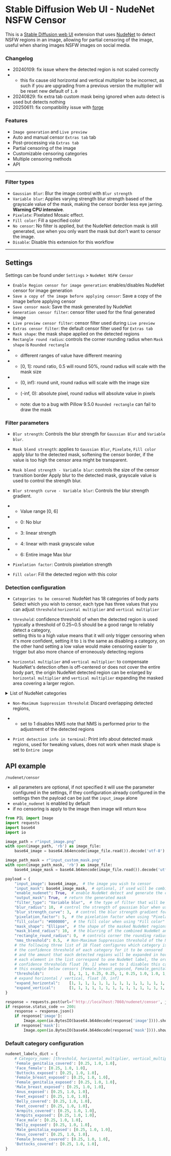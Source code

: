 # Stable Diffusion Web UI - NudeNet NSFW Censor

This is a [Stable Diffusion web UI](https://github.com/AUTOMATIC1111/stable-diffusion-webui) extension that uses [NudeNet](https://github.com/notAI-tech/NudeNet) to detect NSFW regions in an image, allowing for partial censoring of the image, useful when sharing images NSFW images on social media.

### Changelog
 - 20240109: fix issue where the detected region is not scaled correctly
 - - this fix cause old horizontal and vertical multiplier to be incorrect, as such if you are upgrading from a previous version the multiplier will be reset new default of `1.0`
 - 20240829: fix extra tab custom mask being ignored when auto detect is used but detects nothing
 - 20250611: fix compatibility issue with [forge](https://github.com/lllyasviel/stable-diffusion-webui-forge)

### Features
- `Image generation` and `Live preview`
- Auto and manual censor `Extras tab` tab
- Post-processing via `Extras tab` 
- Partial censoring of the image
- Customizable censoring categories
- Multiple censoring methods
- API

---

### Filter types
- `Gaussian Blur`: Blur the image control with `Blur strength`
- `Variable blur`: Applies varying strength blur strength based of the grayscale value of the mask, making the censor border less eye jarring. **Warning CPU intensive**.
- `Pixelate`: Pixelated Mosaic effect.
- `Fill color`: Fill a specified color
- `No censor`: No filter is applied, but the NudeNet detection mask is still generated, use when you only want the mask but don’t want to censor the image.
- `Disable`: Disable this extension for this workflow

---

## Settings
Settings can be found under `Settings` > `NudeNet NSFW Censor`

- `Enable Region censor for image generation`: enables/disables NudeNet censor for image generation
- `Save a copy of the image before applying censor`: Save a copy of the image before applying censor 
- `Save censor mask`: Save the mask generated by NudeNet 
- `Generation censor filter`: censor filter used for the final generated image
- `Live preview censor filter`: censor filter used during `Live preview`
- `Extras censor filter`: the default censor filter used for `Extras tab`
- `Mask shape`: the mask shape applied on the detected regions
- `Rectangle round radius`: controls the corner rounding radius when `Mask shape` is `Rounded rectangle`
- - different ranges of value have different meaning
- - [0, 1]: round ratio, 0.5 will round 50%, round radius will scale with the mask size
- - (0, inf): round unit, round radius will scale with the image size
- - (-inf, 0): absolute pixel, round radius will absolute value in pixels
- - note: due to a bug with Pillow 9.5.0 `Rounded rectangle` can fail to draw the mask

### Filter parameters
- `Blur strength`: Controls the blur strength for `Gaussian Blur` and `Variable blur`.

- `Mask blend strength`: applies to `Gaussian Blur`, `Pixelate`, `Fill color`<br>
apply blur to the detected mask, softening the censor border, if the value is too high the censor area might be transparent.
- `Mask blend strength - Variable blur`: controls the size of the censor transition border Apply blur to the detected mask, grayscale value is used to control the strength blur.
- `Blur strength curve - Variable blur`: Controls the blur strength gradient.
- - Value range [0, 6]
- - 0: No blur
- - 3: linear strength
- - 4: linear with mask grayscale value
- - 6: Entire image Max blur

- `Pixelation factor`: Controls pixelation strength

- `Fill color`: Fill the detected region with this color


### Detection configuration
- `Categories to be censored`: NudeNet has 18 categories of body parts<br>
Select which you wish to censor, each type has three values that you can adjust `threshold` `horizontal multiplier` and `vertical multiplier`

- `threshold`: confidence threshold of when the detected region is used<br>
typically a threshold of 0.25~0.5 should be a good range to reliably detect a category,<br>
setting this to a high value means that it will only trigger censoring when it's more confident, setting it to `1` is the same as disabling a category, on the other hand setting a low value would make censoring easier to trigger but also more chance of erroneously detecting regions
- `horizontal multiplier` and `vertical multiplier`:
to compensate NudeNet's detection often is off-centered or does not cover the entire body part, the origin NudeNet detected region can be enlarged by `horizontal multiplier` and `vertical multiplier` expanding the masked area covering a larger region.

<details><summary>List of NudeNet categories</summary>

- `Anus covered`
- `Anus exposed`
- `Armpits covered`
- `Armpits exposed`
- `Belly covered`
- `Belly exposed`
- `Buttocks covered`
- `Buttocks exposed`
- `Face female`
- `Face male`
- `Feet covered`
- `Feet exposed`
- `Female breast covered`
- `Female breast exposed`
- `Female genitalia covered`
- `Female genitalia exposed`
- `Male breast exposed`
- `Male genitalia exposed`

</details> 


- `Non-Maximum Suppression threshold`: Discard overlapping detected regions,
- - set to 1 disables NMS
note that NMS is performed prior to the adjustment of the detected regions

- `Print detection info in terminal`: Print info about detected mask regions, used for tweaking values, does not work when mask shape is set to `Entire image`

## API example
`/nudenet/censor`

- all parameters are optional, if not specified it will use the parameter configured in the settings, if they configuration already configured in the settings then the payload can be just the `input_image` alone
- `enable_nudenet` is enabled by default
- if no censoring is apply to the image then image will return `None`

```python
from PIL import Image
import requests
import base64
import io

image_path = r"input_image.png"
with open(image_path, 'rb') as image_file:
    base64_image = base64.b64encode(image_file.read()).decode('utf-8')

image_path_mask = r"input_custom_mask.png"
with open(image_path_mask, 'rb') as image_file:
    base64_image_mask = base64.b64encode(image_file.read()).decode('utf-8')

payload = {
    "input_image": base64_image,  # the image you wish to censor
    "input_mask": base64_image_mask,  # optional, if used will be combined with the NudeNet mask
    "enable_nudenet": True,  # enable NudeNet detect and generate the censor mask
    "output_mask": True,  # return the generated mask
    "filter_type": "Variable blur",  # the type of filter that will be used for censoring the image
    "blur_radius": 10,  # control the strength of gaussian blur when using "Variable blur" or "Gaussian blur"
    "blur_strength_curve": 3,  # control the blur strength gradient for "Variable blur"
    "pixelation_factor": 5,  # the pixelation factor when using "Pixelate"
    "fill_color": "#000000",  # the fill color when using "Fill color"
    "mask_shape": "Ellipse",  # the shape of the masked NudeNet regions
    "mask_blend_radius": 10,  # the blurring of the combined NudeNet and input_mask before censoring is applied to the input_image
    "rectangle_round_radius": 0,  # controls corner the rounding radius when mask_shape is "Rounded rectangle"
    "nms_threshold": 0.5,  # Non-Maximum Suppression threshold of the NudeNet detected regions
    # the following three list of 18 float configures which category is censored
    # the confidence threshold of each category for it to be censored
    # and the amount that each detected regions will be expanded in horizontal and vertical direction
    # each element in the list correspond to one NudeNet label, the order can be found below in Default category configuration or on webui's api "/docs" page
    # confidence thresholds float [0, 1] when set to 1 disables this category
    # this example below censors [Female_breast_exposed, Female_genitalia_exposed, Anus_exposed, Male_genitalia_exposed]
    "thresholds":           [1, 1, 1, 0.25, 0.25, 1, 0.25, 1.0, 1.0, 1, 1, 1, 1, 1, 0.25, 1.0, 1.0, 1],
    # expand horizontal / vertical, float [0, inf]
    "expand_horizontal":    [1, 1, 1, 1, 1, 1, 1, 1, 1, 1, 1, 1, 1, 1, 1, 1, 1, 1],
    "expand_vertical":      [1, 1, 1, 1, 1, 1, 1, 1, 1, 1, 1, 1, 1, 1, 1, 1, 1, 1],
}

response = requests.post(url=f'http://localhost:7860/nudenet/censor', json=payload)
if response.status_code == 200:
    response = response.json()
    if response['image']:
        Image.open(io.BytesIO(base64.b64decode(response['image']))).show()
    if response['mask']:
        Image.open(io.BytesIO(base64.b64decode(response['mask']))).show()
```

### Default category configuration
```python
nudenet_labels_dict = {
    # Category_name: [threshold, horizontal_multiplier, vertical_multiplier ]
    'Female_genitalia_covered': [0.25, 1.0, 1.0],
    'Face_female': [0.25, 1.0, 1.0],
    'Buttocks_exposed': [0.25, 1.0, 1.0],
    'Female_breast_exposed': [0.25, 1.0, 1.0],
    'Female_genitalia_exposed': [0.25, 1.0, 1.0],
    'Male_breast_exposed': [0.25, 1.0, 1.0],
    'Anus_exposed': [0.25, 1.0, 1.0],
    'Feet_exposed': [0.25, 1.0, 1.0],
    'Belly_covered': [0.25, 1.0, 1.0],
    'Feet_covered': [0.25, 1.0, 1.0],
    'Armpits_covered': [0.25, 1.0, 1.0],
    'Armpits_exposed': [0.25, 1.0, 1.0],
    'Face_male': [0.25, 1.0, 1.0],
    'Belly_exposed': [0.25, 1.0, 1.0],
    'Male_genitalia_exposed': [0.25, 1.0, 1.0],
    'Anus_covered': [0.25, 1.0, 1.0],
    'Female_breast_covered': [0.25, 1.0, 1.0],
    'Buttocks_covered': [0.25, 1.0, 1.0],
}

```
